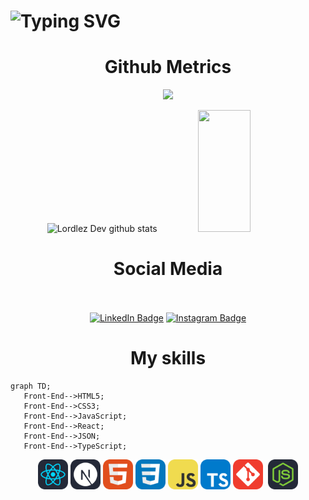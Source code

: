  # ![Typing SVG](https://readme-typing-svg.herokuapp.com/?color=909090&size=35&center=true&vCenter=true&width=1000&lines=Welcome!+I'm+Lorenzo+Lezcano+👋)

 <!---------------------------------------------------------------------->

 <h1 align="center">Github Metrics </h1><p align="center">
<img width="725em" src="https://github-profile-summary-cards.vercel.app/api/cards/profile-details?username=lordlez&theme=github_dark" />
</p>


 <!---------------------------------------------------------------------->


 <div align="center">  
  <img width="49%" height="195px" src="https://github-readme-stats.vercel.app/api?username=lordlez&show_icons=true&count_private=true&hide_border=true&title_color=02D9F7FF&icon_color=02D9F7FF&text_color=c9d1d9&bg_color=0d1117" alt="Lordlez Dev github stats" /> 
  
  <img width="41%" height="195px" src="https://github-readme-stats.vercel.app/api/top-langs/?username=lordlez&layout=compact&hide_border=true&title_color=02D9F7FF&text_color=02D9F7FF&bg_color=0d1117" />
</div> 


 <!---------------------------------------------------------------------->
 
<h1 align="center">Social Media</h1><p align="center">

 <p align="center">
    <br/><br/><a href="https://www.linkedin.com/in/lorenzolezcano/" target="_blank"><img src="https://img.shields.io/badge/-LinkedIn-0A0A0B?logo=linkedin&style=for-the-badge&logoColor=white" alt="LinkedIn Badge" /></a>
    <a href="https://www.instagram.com/lordlez/" target="_blank"><img src="https://img.shields.io/badge/-Instagram-0A0A0B?logo=instagram&style=for-the-badge&logoColor=white" alt="Instagram Badge" /></a>
</p>

 <!---------------------------------------------------------------------->

<h1 align="center">My skills</h1><p align="center">

 ```mermaid
graph TD;
    Front-End-->HTML5;
    Front-End-->CSS3;
    Front-End-->JavaScript;
    Front-End-->React;
    Front-End-->JSON;
    Front-End-->TypeScript;

```
 <!---------------------------------------------------------------------->

<p align="center">
<img src="https://github.com/tandpfun/skill-icons/blob/main/icons/React-Dark.svg" width="48" title="React.Js"> 
<img src="https://github.com/tandpfun/skill-icons/blob/main/icons/NextJS-Dark.svg" width="48" title="Next.Js">  
<img src="https://github.com/tandpfun/skill-icons/blob/main/icons/HTML.svg" width="48" title="HTML"> 
<img src="https://github.com/tandpfun/skill-icons/blob/main/icons/CSS.svg" width="48" title="CSS">   
<img src="https://github.com/tandpfun/skill-icons/blob/main/icons/JavaScript.svg" width="48"  title="Javascript">   
<img src="https://github.com/tandpfun/skill-icons/blob/main/icons/TypeScript.svg" width="48" title="TypeScript">     
<img src="https://github.com/tandpfun/skill-icons/blob/main/icons/Git.svg" width="48" title="Git">    
<img src="" width="48" title="">
<img src="https://github.com/tandpfun/skill-icons/blob/main/icons/NodeJS-Dark.svg" width="48" title="NodeJs">    
<p/>

